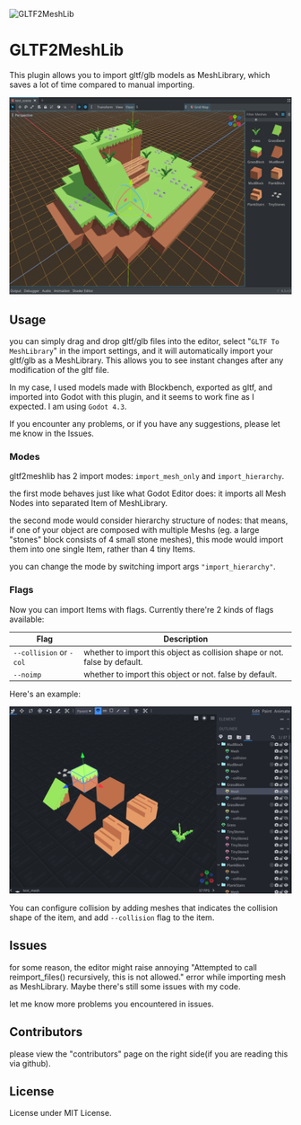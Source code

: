 ![GLTF2MeshLib](addons/gltf2meshlib/gltf2meshlib.svg)

# GLTF2MeshLib

This plugin allows you to import gltf/glb models as MeshLibrary, which saves a lot of time compared to manual importing.

![showcase](addons/gltf2meshlib/examples/imgs/showcase.png)

## Usage

you can simply drag and drop gltf/glb files into the editor, select "`GLTF To MeshLibrary`" in the import settings, and it will automatically import your gltf/glb as a MeshLibrary. This allows you to see instant changes after any modification of the gltf file.

In my case, I used models made with Blockbench, exported as gltf, and imported into Godot with this plugin, and it seems to work fine as I expected. I am using `Godot 4.3`.

If you encounter any problems, or if you have any suggestions, please let me know in the Issues.

### Modes

gltf2meshlib has 2 import modes: `import_mesh_only` and `import_hierarchy`.

the first mode behaves just like what Godot Editor does: it imports all Mesh Nodes into separated Item of MeshLibrary.

the second mode would consider hierarchy structure of nodes: that means, if one of your object are composed with multiple Meshs (eg. a large "stones" block consists of 4 small stone meshes), this mode would import them into one single Item, rather than 4 tiny Items.

you can change the mode by switching import args `"import_hierarchy"`.

### Flags

Now you can import Items with flags. Currently there're 2 kinds of flags available:

| Flag                    | Description                                                                |
| ----------------------- | -------------------------------------------------------------------------- |
| `--collision` or `-col` | whether to import this object as collision shape or not. false by default. |
| `--noimp`               | whether to import this object or not. false by default.                    |

Here's an example:

![example_edit_label](addons/gltf2meshlib/examples/imgs/label_example.png)

You can configure collision by adding meshes that indicates the collision shape of the item, and add `--collision` flag to the item.

## Issues

for some reason, the editor might raise annoying "Attempted to call reimport_files() recursively, this is not allowed." error while importing mesh as MeshLibrary. Maybe there's still some issues with my code.

let me know more problems you encountered in issues.

## Contributors

please view the "contributors" page on the right side(if you are reading this via github).

## License

License under MIT License.
